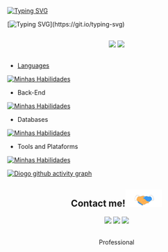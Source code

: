 [![Typing SVG](https://readme-typing-svg.herokuapp.com?font=Varela+Round&size=35&duration=5000&pause=6000&color=6ED8E5&center=true&vCenter=true&repeat=true&width=1000&lines=Hello,+welcome!+My+name+is+Diogo+Gallina)](https://git.io/typing-svg)

[![Typing SVG](https://readme-typing-svg.herokuapp.com?font=Varela+Round&size=30&duration=5000&pause=6000&color=6ED8E5&center=true&vCenter=true&repeat=true&width=1000&lines=I'm+a+software+development+and+this+is+my+Github!)](https://git.io/typing-svg)

##

<div align="center">
         <img height="180em" src="https://github-readme-stats.vercel.app/api?username=Diogo-gallina&show_icons=true&theme=radical"/>
         <a href="https://github.com/Diogo-gallina">
        <img height="180em" src="https://github-readme-stats.vercel.app/api/top-langs/?username=Diogo-gallina&langs_count=10&count_private=true&theme=radical&layout=compact"/>
</div>

##

- Languages

[![Minhas Habilidades](https://skillicons.dev/icons?i=typescript,java,cs,python,javascript,go)](https://skillicons.dev)
  
- Back-End

[![Minhas Habilidades](https://skillicons.dev/icons?i=nodejs,express,nest,spring,hibernate,dotnet,selenium,kafka,jest,vitest,prisma)](https://skillicons.dev)

- Databases

[![Minhas Habilidades](https://skillicons.dev/icons?i=postgres,sqlite,mysql,mongo)](https://skillicons.dev)

- Tools and Plataforms

[![Minhas Habilidades](https://skillicons.dev/icons?i=aws,azure,docker,terraform,grafana,git,githubactions,linux,gitlab,heroku)](https://skillicons.dev)

[![Diogo github activity graph](https://github-readme-activity-graph.vercel.app/graph?username=Diogo-gallina&bg_color=0d1117&color=0097A7&line=6ED8E5&point=0097A7&area=true&hide_border=true)](https://github.com/ashutosh00710/github-readme-activity-graph)


<div align="center">  
  
## <b> Contact me!</b><img src="https://github.com/0xAbdulKhalid/0xAbdulKhalid/raw/main/assets/mdImages/handshake.gif" width ="85">
<div>
         <a href="https://wa.me/5511913139324?text=Me+mande+um+Oi+%3A%29" target="_blank"><img src="https://img.shields.io/badge/WhatsApp-25D366?style=for-the-badge&logo=whatsapp&logoColor=white" target="_blank"></a>
         <a href = "mailto:diogogallina20@gmail.com"><img src="https://img.shields.io/badge/Gmail-D14836?style=for-the-badge&logo=gmail&logoColor=white" target="_blank"></a>
         <a href="https://www.linkedin.com/in/diogo-gallina-204862231/" target="_blank"><img src="https://img.shields.io/badge/-LinkedIn-%230077B5?style=for-the-badge&logo=linkedin&logoColor=white" target="_blank"></a>  
</div>
</div>

<br>
<div align="center">  

Professional



<!--
**Diogo-gallina/Diogo-gallina** is a ✨ _special_ ✨ repository because its `README.md` (this file) appears on your GitHub profile.

Here are some ideas to get you started:

- 🔭 I’m currently working on ...
- 🌱 I’m currently learning ...
- 👯 I’m looking to collaborate on ...
- 🤔 I’m looking for help with ...
- 💬 Ask me about ...
- 📫 How to reach me: ...
- 😄 Pronouns: ...
- ⚡ Fun fact: ...
-->
